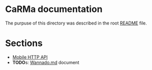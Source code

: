 # CaRMa documentation

The purpuse of this directory was described in the root [README](../README.md)
file.

# Sections

- [Mobile HTTP API](Mobile-API/Spec.md)
- **TODO**s: [Wannado.md](Wannado.md) document

